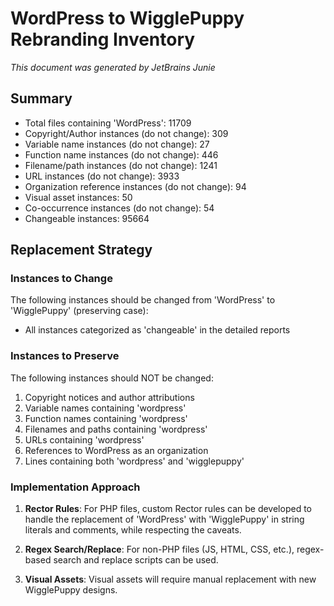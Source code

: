 # WordPress to WigglePuppy Rebranding Inventory
_This document was generated by JetBrains Junie_

## Summary

- Total files containing 'WordPress': 11709
- Copyright/Author instances (do not change): 309
- Variable name instances (do not change): 27
- Function name instances (do not change): 446
- Filename/path instances (do not change): 1241
- URL instances (do not change): 3933
- Organization reference instances (do not change): 94
- Visual asset instances: 50
- Co-occurrence instances (do not change): 54
- Changeable instances: 95664

## Replacement Strategy

### Instances to Change

The following instances should be changed from 'WordPress' to 'WigglePuppy' (preserving case):

- All instances categorized as 'changeable' in the detailed reports

### Instances to Preserve

The following instances should NOT be changed:

1. Copyright notices and author attributions
2. Variable names containing 'wordpress'
3. Function names containing 'wordpress'
4. Filenames and paths containing 'wordpress'
5. URLs containing 'wordpress'
6. References to WordPress as an organization
7. Lines containing both 'wordpress' and 'wigglepuppy'

### Implementation Approach

1. **Rector Rules**: For PHP files, custom Rector rules can be developed to handle the replacement of 'WordPress' with 'WigglePuppy' in string literals and comments, while respecting the caveats.

2. **Regex Search/Replace**: For non-PHP files (JS, HTML, CSS, etc.), regex-based search and replace scripts can be used.

3. **Visual Assets**: Visual assets will require manual replacement with new WigglePuppy designs.

